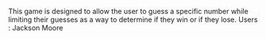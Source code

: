 This game is designed to allow the user to guess a specific number while limiting their guesses as a way to determine if they win or if they lose.
Users : Jackson Moore


